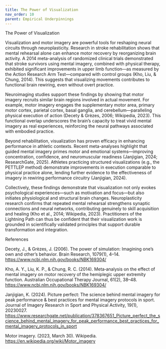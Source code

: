 ```yaml
---
title: The Power of Visualization
nav_order: 10
parent: Empirical Underpinnings
---
```


The Power of Visualization

Visualization and motor imagery are powerful tools for reshaping neural circuits through neuroplasticity. Research in stroke rehabilitation shows that mental rehearsal alone can enhance motor recovery by reorganizing brain activity. A 2014 meta-analysis of randomized clinical trials demonstrated that stroke survivors using mental imagery, combined with physical therapy, exhibited significant improvements in upper limb function—as measured by the Action Research Arm Test—compared with control groups (Kho, Liu, & Chung, 2014). This suggests that visualizing movements contributes to functional brain rewiring, even without overt practice.

Neuroimaging studies support these findings by showing that motor imagery recruits similar brain regions involved in actual movement. For example, motor imagery engages the supplementary motor area, primary motor cortex, parietal cortex, basal ganglia, and cerebellum—paralleling physical execution of action (Decety & Grèzes, 2006; Wikipedia, 2023). This functional overlap underscores the brain’s capacity to treat vivid mental imagery as real experiences, reinforcing the neural pathways associated with embodied practice.

Beyond rehabilitation, visualization has proven efficacy in enhancing performance in athletic contexts. Recent meta-analyses highlight that guided mental imagery primes motor and emotional systems—improving concentration, confidence, and neuromuscular readiness (Janjigian, 2024; ResearchGate, 2025). Athletes practicing structured visualizations (e.g., the PETTLEP method) demonstrate improvements in execution comparable to physical practice alone, lending further evidence to the effectiveness of imagery in rewiring performance circuitry (Janjigian, 2024).

Collectively, these findings demonstrate that visualization not only evokes psychological experiences—such as motivation and focus—but also initiates physiological and structural brain changes. Neuroplasticity research confirms that repeated mental rehearsal strengthens synaptic connections and neural networks, contributing genuinely to skill acquisition and healing (Kho et al., 2014; Wikipedia, 2023). Practitioners of the Lightning Path can thus be confident that their visualization work is grounded in scientifically validated principles that support durable transformation and integration.

References

Decety, J., & Grèzes, J. (2006). The power of simulation: Imagining one’s own and other’s behavior. Brain Research, 1079(1), 4–14. https://www.ncbi.nlm.nih.gov/books/NBK169304/

Kho, A. Y., Liu, K. P., & Chung, R. C. (2014). Meta‑analysis on the effect of mental imagery on motor recovery of the hemiplegic upper extremity function. Australian Occupational Therapy Journal, 61(2), 38–48. https://www.ncbi.nlm.nih.gov/books/NBK169304/

Janjigian, K. (2024). Picture perfect: The science behind mental imagery for peak performance & best practices for mental imagery protocols in sport. Journal of Imagery Research in Sport and Physical Activity, 19(1), 20230027. https://www.researchgate.net/publication/378367651_Picture_perfect_the_science_behind_mental_imagery_for_peak_performance_best_practices_for_mental_imagery_protocols_in_sport

Motor imagery. (2023, March 30). Wikipedia. https://en.wikipedia.org/wiki/Motor_imagery
